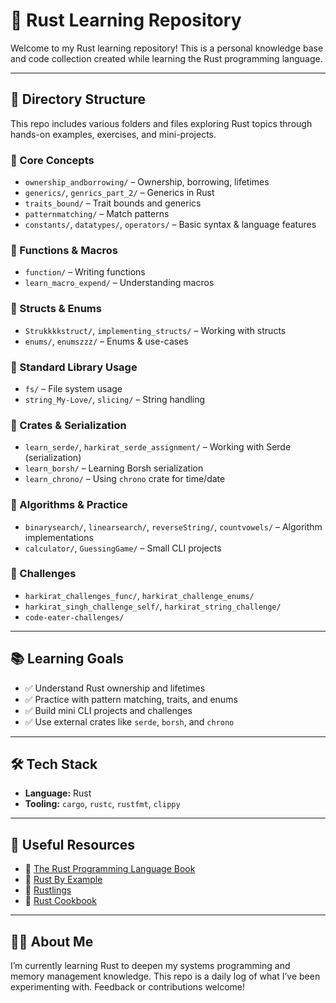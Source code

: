 # 🦀 Rust Learning Repository

Welcome to my Rust learning repository! This is a personal knowledge base and code collection created while learning the Rust programming language.

---

## 📁 Directory Structure

This repo includes various folders and files exploring Rust topics through hands-on examples, exercises, and mini-projects.

### 🔹 Core Concepts
- `ownership_andborrowing/` – Ownership, borrowing, lifetimes
- `generics/`, `genrics_part_2/` – Generics in Rust
- `traits_bound/` – Trait bounds and generics
- `patternmatching/` – Match patterns
- `constants/`, `datatypes/`, `operators/` – Basic syntax & language features

### 🔹 Functions & Macros
- `function/` – Writing functions
- `learn_macro_expend/` – Understanding macros

### 🔹 Structs & Enums
- `Strukkkkstruct/`, `implementing_structs/` – Working with structs
- `enums/`, `enumszzz/` – Enums & use-cases

### 🔹 Standard Library Usage
- `fs/` – File system usage
- `string_My-Love/`, `slicing/` – String handling

### 🔹 Crates & Serialization
- `learn_serde/`, `harkirat_serde_assignment/` – Working with Serde (serialization)
- `learn_borsh/` – Learning Borsh serialization
- `learn_chrono/` – Using `chrono` crate for time/date

### 🔹 Algorithms & Practice
- `binarysearch/`, `linearsearch/`, `reverseString/`, `countvowels/` – Algorithm implementations
- `calculator/`, `GuessingGame/` – Small CLI projects

### 🔹 Challenges
- `harkirat_challenges_func/`, `harkirat_challenge_enums/`
- `harkirat_singh_challenge_self/`, `harkirat_string_challenge/`
- `code-eater-challenges/`

---

## 📚 Learning Goals

- ✅ Understand Rust ownership and lifetimes
- ✅ Practice with pattern matching, traits, and enums
- ✅ Build mini CLI projects and challenges
- ✅ Use external crates like `serde`, `borsh`, and `chrono`

---

## 🛠 Tech Stack

- **Language:** Rust
- **Tooling:** `cargo`, `rustc`, `rustfmt`, `clippy`

---

## 📖 Useful Resources

- 📘 [The Rust Programming Language Book](https://doc.rust-lang.org/book/)
- 📘 [Rust By Example](https://doc.rust-lang.org/rust-by-example/)
- 🧪 [Rustlings](https://github.com/rust-lang/rustlings)
- 🍳 [Rust Cookbook](https://rust-lang-nursery.github.io/rust-cookbook/)

---

## 🙋‍♂️ About Me

I’m currently learning Rust to deepen my systems programming and memory management knowledge. This repo is a daily log of what I’ve been experimenting with. Feedback or contributions welcome!

